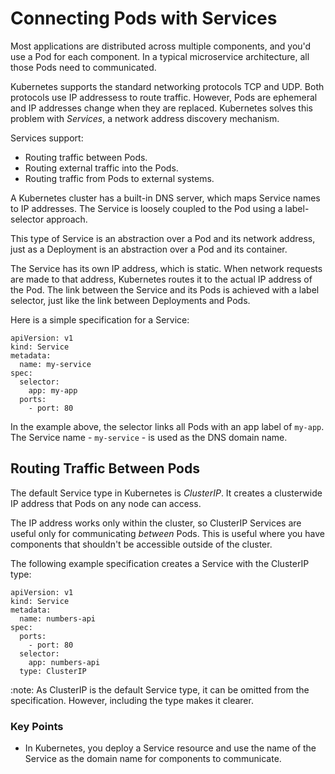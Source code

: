 # Connecting Pods with Services

Most applications are distributed across multiple components, and you'd use a Pod for each component. In a typical microservice architecture, all those Pods need to communicated.

Kubernetes supports the standard networking protocols TCP and UDP. Both protocols use IP addressess to route traffic. However, Pods are ephemeral and IP addresses change when they are replaced. Kubernetes solves this problem with *Services*, a network address discovery mechanism.

Services support:

- Routing traffic between Pods.
- Routing external traffic into the Pods.
- Routing traffic from Pods to external systems.

A Kubernetes cluster has a built-in DNS server, which maps Service names to IP addresses. The Service is loosely coupled to the Pod using a label-selector approach.

This type of Service is an abstraction over a Pod and its network address, just as a Deployment is an abstraction over a Pod and its container.

The Service has its own IP address, which is static. When network requests are made to that address, Kubernetes routes it to the actual IP address of the Pod. The link between the Service and its Pods is achieved with a label selector, just like the link between Deployments and Pods.

Here is a simple specification for a Service:

```
apiVersion: v1
kind: Service
metadata:
  name: my-service
spec:
  selector:
    app: my-app
  ports:
    - port: 80
```

In the example above, the selector links all Pods with an app label of `my-app`. The Service name - `my-service` - is used as the DNS domain name.

## Routing Traffic Between Pods

The default Service type in Kubernetes is *ClusterIP*. It creates a clusterwide IP address that Pods on any node can access.

The IP address works only within the cluster, so ClusterIP Services are useful only for communicating *between* Pods. This is useful where you have components that shouldn't be accessible outside of the cluster.

The following example specification creates a Service with the ClusterIP type:

```
apiVersion: v1
kind: Service
metadata:
  name: numbers-api
spec:
  ports:
    - port: 80
  selector:
    app: numbers-api 
  type: ClusterIP

```

:note: As ClusterIP is the default Service type, it can be omitted from the specification. However, including the type makes it clearer.


### Key Points

- In Kubernetes, you deploy a Service resource and use the name of the Service as the domain name for components to communicate.
